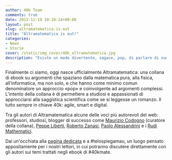 ```yaml
---
author: 40k Team
comments: true
date: 2013-12-19 10:10:14+00:00
layout: post
slug: altramatematica-is-out
title: "Altramatematica is out!"
categories:
- News
- Storie
cover: /static/img_cover/40k_altramatematica.jpg
description: "Esiste un modo divertente, sagace, pop, di parlare di numeri: Altramatematica"
---
```

Finalmente ci siamo, oggi nasce ufficialmente Altramatematica: una collana di ebook su argomenti che spaziano dalla matematica pura, alla fisica, all’informatica, ma non solo, e che hanno come minimo comun denominatore un approccio «pop» e coinvolgente ad argomenti complessi. L’intento della collana è di permettere a studiosi e appassionati di approcciarsi alla saggistica scientifica come se si leggesse un romanzo. Il tutto sempre in chiave 40k: agile, smart e digital.

Tra gli autori di Altramatematica alcune delle voci più autorevoli del web: professori, studiosi, blogger di successo come [Maurizio Codogno](http://xmau.com/) (curatore della collana), [Peppe Liberti](http://peppe-liberti.blogspot.it/2013/12/piu-per-meno-diviso.html?spref=fb), [Roberto Zanasi](http://proooof.blogspot.it/), [Paolo Alessandrini](http://misterpalomar.blogspot.it/) e i [Rudi Mathematici](http://www.rudimathematici.com/).

Dai un'occhiata alla [pagina dedicata](http://0.0.0.0:4000/books/collection/altramatematica/) e a #telospiegamau, un luogo pensato appositamente per i nostri lettori, in cui potranno discutere direttamente con gli autori sui temi trattati negli ebook di #40kmate.


